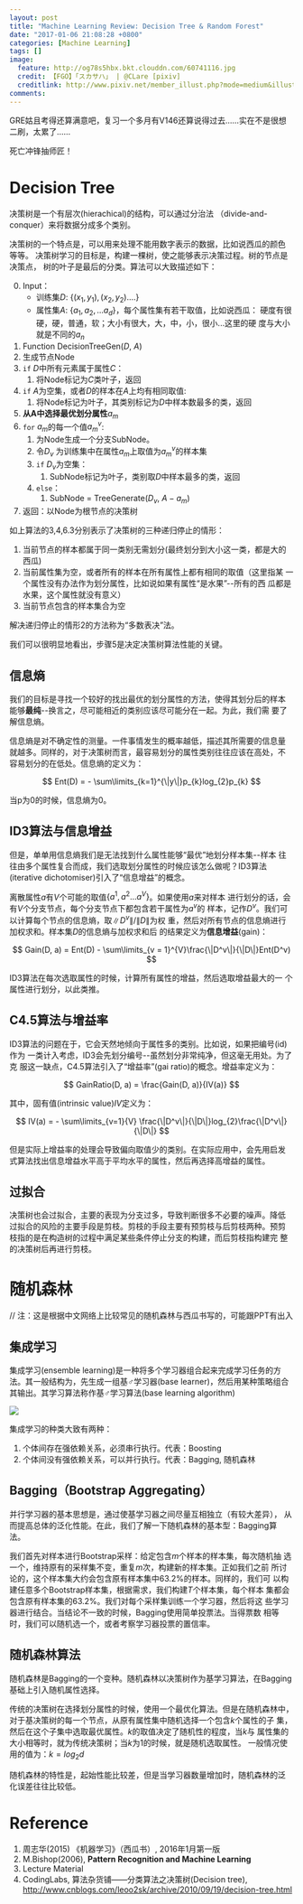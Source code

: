 ```yaml
---
layout: post
title: "Machine Learning Review: Decision Tree & Random Forest"
date: "2017-01-06 21:08:28 +0800"
categories: [Machine Learning]
tags: []
image: 
  feature: http://og78s5hbx.bkt.clouddn.com/60741116.jpg
  credit: 【FGO】「スカサハ」 | @CLare [pixiv] 
  creditlink: http://www.pixiv.net/member_illust.php?mode=medium&illust_id=60741116
comments: 
---
```


GRE姑且考得还算满意吧，复习一个多月有V146还算说得过去……实在不是很想
二刷，太累了……

死亡冲锋抽师匠！

# Decision Tree

决策树是一个有层次(hierachical)的结构，可以通过分治法
（divide-and-conquer）来将数据分成多个类别。

决策树的一个特点是，可以用来处理不能用数字表示的数据，比如说西瓜的颜色
等等。
决策树学习的目标是，构建一棵树，使之能够表示决策过程。树的节点是决策点，
树的叶子是最后的分类。算法可以大致描述如下：


0. Input：
   - 训练集$D$: $\{(x_1, y_1), (x_2, y_2)....\}$
   - 属性集$A$: $\{a_1, a_2,...a_d\}$，每个属性集有若干取值，比如说西瓜：
     硬度有很硬，硬，普通，软；大小有很大，大，中，小，很小...这里的硬
     度与大小就是不同的$a_n$
1. Function DecisionTreeGen($D$, $A$)
2. 生成节点Node
3. `if` $D$中所有元素属于属性$C$：
    1. 将Node标记为$C$类叶子，返回
4. `if` $A$为空集，或者$D$的样本在$A$上均有相同取值:
    1. 将Node标记为叶子，其类别标记为$D$中样本数最多的类，返回
5. **从A中选择最优划分属性**$a_m$
6. `for` $a_m$的每一个值$a_m^v$:
    1. 为Node生成一个分支SubNode。
    2. 令$D_v$ 为训练集中在属性$a_m$上取值为$a_m^v$的样本集
    3. `if` $D_v$为空集：
       1. SubNode标记为叶子，类别取$D$中样本最多的类，返回
    4. `else`：
       1. SubNode = TreeGenerate($D_v$, $A - a_m$)
7. 返回：以Node为根节点的决策树

如上算法的3,4,6.3分别表示了决策树的三种递归停止的情形：
1. 当前节点的样本都属于同一类别无需划分(最终划分到大小这一类，都是大的西瓜)
2. 当前属性集为空，或者所有的样本在所有属性上都有相同的取值（这里指某
   一个属性没有办法作为划分属性，比如说如果有属性“是水果”--所有的西
   瓜都是水果，这个属性就没有意义）
3. 当前节点包含的样本集合为空

解决递归停止的情形2的方法称为“多数表决”法。

我们可以很明显地看出，步骤5是决定决策树算法性能的关键。

## 信息熵

我们的目标是寻找一个较好的找出最优的划分属性的方法，使得其划分后的样本
能够**最纯**--换言之，尽可能相近的类别应该尽可能分在一起。为此，我们需
要了解信息熵。

信息熵是对不确定性的测量。一件事情发生的概率越低，描述其所需要的信息量
就越多。同样的，对于决策树而言，最容易划分的属性类别往往应该在高处，不
容易划分的在低处。信息熵的定义为：

$$
Ent(D) = - \sum\limits_{k=1}^{\|y\|}p_{k}log_{2}p_{k}
$$

当p为0的时候，信息熵为0。

## ID3算法与信息增益

但是，单单用信息熵我们是无法找到什么属性能够“最优”地划分样本集--样本
往往由多个属性复合而成，我们选取划分属性的时候应该怎么做呢？ID3算法
(iterative dichotomiser)引入了“信息增益”的概念。

离散属性$a$有$V$个可能的取值$\{a^1, a^2...a^V\}$。如果使用$a$来对样本
进行划分的话，会有$V$个分支节点，每个分支节点下都包含若干属性为$a^v$的
样本，记作$D^v$。我们可以计算每个节点的信息熵，取$\|D^v\| / \|D\|$为权
重，然后对所有节点的信息熵进行加权求和。样本集$D$的信息熵与加权求和后
的结果定义为**信息增益**(gain)：

$$
Gain(D, a) = Ent(D) - \sum\limits_{v = 1}^{V}\frac{\|D^v\|}{\|D\|}Ent(D^v)
$$

ID3算法在每次选取属性的时候，计算所有属性的增益，然后选取增益最大的一
个属性进行划分，以此类推。


## C4.5算法与增益率

ID3算法的问题在于，它会天然地倾向于属性多的类别。比如说，如果把编号(id)作为
一类计入考虑，ID3会先划分编号--虽然划分非常纯净，但这毫无用处。为了克
服这一缺点，C4.5算法引入了“增益率”(gai ratio)的概念。增益率定义为：

$$
GainRatio(D, a) = \frac{Gain(D, a)}{IV(a)}
$$

其中，固有值(intrinsic value)$IV$定义为：

$$
IV(a) = - \sum\limits_{v=1}{V} \frac{\|D^v\|}{\|D\|}log_{2}\frac{\|D^v\|}{\|D\|}
$$

但是实际上增益率的处理会导致偏向取值少的类别。在实际应用中，会先用启发
式算法找出信息增益水平高于平均水平的属性，然后再选择高增益的属性。


## 过拟合

决策树也会过拟合，主要的表现为分支过多，导致判断很多不必要的噪声。降低
过拟合的风险的主要手段是剪枝。剪枝的手段主要有预剪枝与后剪枝两种。预剪
枝指的是在构造树的过程中满足某些条件停止分支的构建，而后剪枝指构建完
整的决策树后再进行剪枝。

# 随机森林

// 注：这是根据中文网络上比较常见的随机森林与西瓜书写的，可能跟PPT有出入

## 集成学习

集成学习(ensemble learning)是一种将多个学习器组合起来完成学习任务的方
法。其一般结构为，先生成一组基<span color="black">♂</span>学习器(base
learner)，然后用某种策略组合其输出。其学习算法称作基<span color="black">♂</span>学习算法(base learning algorithm)

![](http://images.cnitblog.com/blog/633472/201410/181942114048093.png)

集成学习的种类大致有两种：
1. 个体间存在强依赖关系，必须串行执行。代表：Boosting
2. 个体间没有强依赖关系，可以并行执行。代表：Bagging, 随机森林
## Bagging（Bootstrap Aggregating）

并行学习器的基本思想是，通过使基学习器之间尽量互相独立（有较大差异），
从而提高总体的泛化性能。在此，我们了解一下随机森林的基本型：Bagging算
法。

我们首先对样本进行Bootstrap采样：给定包含$m$个样本的样本集，每次随机抽
选一个，维持原有的采样集不变，重复$m$次，构建新的样本集。正如我们之前
所讨论的，这个样本集大约会包含原有样本集中63.2%的样本。同样的，我们可
以构建任意多个Bootstrap样本集，根据需求，我们构建$T$个样本集，每个样本
集都会包含原有样本集的63.2%。我们对每个采样集训练一个学习器，然后将这
些学习器进行结合。当结论不一致的时候，Bagging使用简单投票法。当得票数
相等时，我们可以随机选一个，或者考察学习器投票的置信率。



## 随机森林算法

随机森林是Bagging的一个变种。随机森林以决策树作为基学习算法，在Bagging
基础上引入随机属性选择。

传统的决策树在选择划分属性的时候，使用一个最优化算法。但是在随机森林中，
对于基决策树的每一个节点，从原有属性集中随机选择一个包含$k$个属性的子
集，然后在这个子集中选取最优属性。$k$的取值决定了随机性的程度，当$k$与
属性集的大小相等时，就为传统决策树；当$k$为1的时候，就是随机选取属性。
一般情况使用的值为：$k=log_{2}d$

随机森林的特性是，起始性能比较差，但是当学习器数量增加时，随机森林的泛
化误差往往比较低。

# Reference

1. 周志华(2015) 《机器学习》（西瓜书）, 2016年1月第一版
2. M.Bishop(2006), __Pattern Recognition and Machine Learning__
3. Lecture Material 
4. CodingLabs, 算法杂货铺——分类算法之决策树(Decision tree),
http://www.cnblogs.com/leoo2sk/archive/2010/09/19/decision-tree.html
